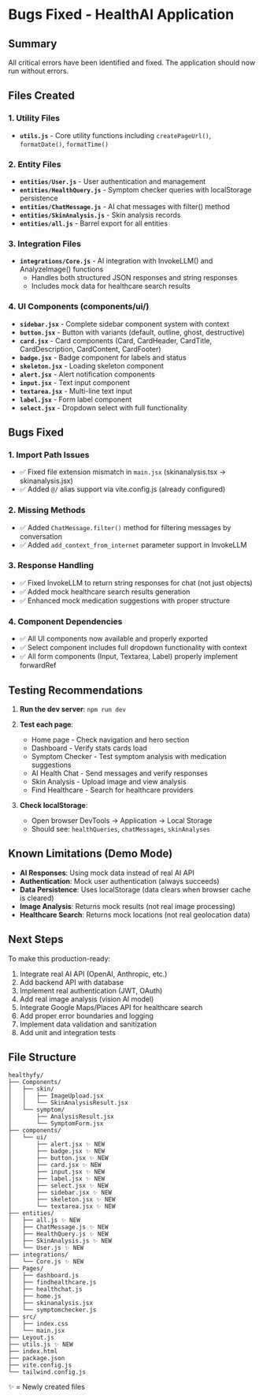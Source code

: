 # Bugs Fixed - HealthAI Application

## Summary
All critical errors have been identified and fixed. The application should now run without errors.

## Files Created

### 1. Utility Files
- **`utils.js`** - Core utility functions including `createPageUrl()`, `formatDate()`, `formatTime()`

### 2. Entity Files
- **`entities/User.js`** - User authentication and management
- **`entities/HealthQuery.js`** - Symptom checker queries with localStorage persistence
- **`entities/ChatMessage.js`** - AI chat messages with filter() method
- **`entities/SkinAnalysis.js`** - Skin analysis records
- **`entities/all.js`** - Barrel export for all entities

### 3. Integration Files
- **`integrations/Core.js`** - AI integration with InvokeLLM() and AnalyzeImage() functions
  - Handles both structured JSON responses and string responses
  - Includes mock data for healthcare search results

### 4. UI Components (components/ui/)
- **`sidebar.jsx`** - Complete sidebar component system with context
- **`button.jsx`** - Button with variants (default, outline, ghost, destructive)
- **`card.jsx`** - Card components (Card, CardHeader, CardTitle, CardDescription, CardContent, CardFooter)
- **`badge.jsx`** - Badge component for labels and status
- **`skeleton.jsx`** - Loading skeleton component
- **`alert.jsx`** - Alert notification components
- **`input.jsx`** - Text input component
- **`textarea.jsx`** - Multi-line text input
- **`label.jsx`** - Form label component
- **`select.jsx`** - Dropdown select with full functionality

## Bugs Fixed

### 1. Import Path Issues
- ✅ Fixed file extension mismatch in `main.jsx` (skinanalysis.tsx → skinanalysis.jsx)
- ✅ Added `@/` alias support via vite.config.js (already configured)

### 2. Missing Methods
- ✅ Added `ChatMessage.filter()` method for filtering messages by conversation
- ✅ Added `add_context_from_internet` parameter support in InvokeLLM

### 3. Response Handling
- ✅ Fixed InvokeLLM to return string responses for chat (not just objects)
- ✅ Added mock healthcare search results generation
- ✅ Enhanced mock medication suggestions with proper structure

### 4. Component Dependencies
- ✅ All UI components now available and properly exported
- ✅ Select component includes full dropdown functionality with context
- ✅ All form components (Input, Textarea, Label) properly implement forwardRef

## Testing Recommendations

1. **Run the dev server**: `npm run dev`
2. **Test each page**:
   - Home page - Check navigation and hero section
   - Dashboard - Verify stats cards load
   - Symptom Checker - Test symptom analysis with medication suggestions
   - AI Health Chat - Send messages and verify responses
   - Skin Analysis - Upload image and view analysis
   - Find Healthcare - Search for healthcare providers

3. **Check localStorage**:
   - Open browser DevTools → Application → Local Storage
   - Should see: `healthQueries`, `chatMessages`, `skinAnalyses`

## Known Limitations (Demo Mode)

- **AI Responses**: Using mock data instead of real AI API
- **Authentication**: Mock user authentication (always succeeds)
- **Data Persistence**: Uses localStorage (data clears when browser cache is cleared)
- **Image Analysis**: Returns mock results (not real image processing)
- **Healthcare Search**: Returns mock locations (not real geolocation data)

## Next Steps

To make this production-ready:
1. Integrate real AI API (OpenAI, Anthropic, etc.)
2. Add backend API with database
3. Implement real authentication (JWT, OAuth)
4. Add real image analysis (vision AI model)
5. Integrate Google Maps/Places API for healthcare search
6. Add proper error boundaries and logging
7. Implement data validation and sanitization
8. Add unit and integration tests

## File Structure

```
healthyfy/
├── Components/
│   ├── skin/
│   │   ├── ImageUpload.jsx
│   │   └── SkinAnalysisResult.jsx
│   └── symptom/
│       ├── AnalysisResult.jsx
│       └── SymptomForm.jsx
├── components/
│   └── ui/
│       ├── alert.jsx ✨ NEW
│       ├── badge.jsx ✨ NEW
│       ├── button.jsx ✨ NEW
│       ├── card.jsx ✨ NEW
│       ├── input.jsx ✨ NEW
│       ├── label.jsx ✨ NEW
│       ├── select.jsx ✨ NEW
│       ├── sidebar.jsx ✨ NEW
│       ├── skeleton.jsx ✨ NEW
│       └── textarea.jsx ✨ NEW
├── entities/
│   ├── all.js ✨ NEW
│   ├── ChatMessage.js ✨ NEW
│   ├── HealthQuery.js ✨ NEW
│   ├── SkinAnalysis.js ✨ NEW
│   └── User.js ✨ NEW
├── integrations/
│   └── Core.js ✨ NEW
├── Pages/
│   ├── dashboard.js
│   ├── findhealthcare.js
│   ├── healthchat.js
│   ├── home.js
│   ├── skinanalysis.jsx
│   └── symptomchecker.js
├── src/
│   ├── index.css
│   └── main.jsx
├── Leyout.js
├── utils.js ✨ NEW
├── index.html
├── package.json
├── vite.config.js
└── tailwind.config.js
```

✨ = Newly created files
